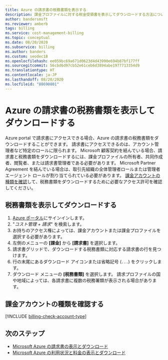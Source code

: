 ```yaml
---
title: Azure の請求書の税務書類を表示する
description: 課金プロファイルに対する税金受領書を表示してダウンロードする方法について説明します。
author: bandersmsft
ms.reviewer: amberb
tags: billing
ms.service: cost-management-billing
ms.topic: conceptual
ms.date: 08/20/2020
ms.subservice: billing
ms.author: banders
ms.custom: seodec18
ms.openlocfilehash: ee059bc69a671d0623d4d43990e694b87bf177ff
ms.sourcegitcommit: 56cbd6d97cb52e61ceb6d3894abe1977713354d9
ms.translationtype: HT
ms.contentlocale: ja-JP
ms.lasthandoff: 08/20/2020
ms.locfileid: "88690801"
---
```

# <a name="view-and-download-tax-documents-for-your-azure-invoice"></a>Azure の請求書の税務書類を表示してダウンロードする

Azure portal で請求書にアクセスできる場合、Azure の請求書の税務書類をダウンロードすることができます。 請求書にアクセスできるのは、アカウント管理者など特定のロールに限られます。 Microsoft 顧客契約を結んでいる場合、請求書と税務書類をダウンロードするには、課金プロファイルの所有者、共同作成者、閲覧者、または請求書管理者である必要があります。 Microsoft Partner Agreement を結んでいる場合は、取引先組織の全体管理者ロールまたは管理者エージェント ロールが割り当てられている必要があります。 [課金アカウントの種類を確認](#check-billing-account-type)して、税務書類をダウンロードするために必要なアクセス許可を確認してください。

## <a name="view-and-download-tax-documents"></a>税務書類を表示してダウンロードする

1. [Azure ポータル](https://portal.azure.com)にサインインします。
1. "*コスト管理 + 請求*" を検索します。
1. お持ちのアクセス権によっては、課金アカウントまたは課金プロファイルを選択する必要があります。
1. 左側のメニューの **[課金]** から **[請求書]** を選択します。
1. 請求書グリッドで、ダウンロードする税務書類に対応する請求書の行を見つけます。
1. 行の末尾にあるダウンロード アイコンまたは省略記号 (`...`) をクリックします。
7. ダウンロード メニューの **[税務書類]** を選択します。 請求プロファイルの国や地域によっては、各請求書に複数の税務署類が表示される場合があります。

## <a name="check-billing-account-type"></a>課金アカウントの種類を確認する
[!INCLUDE [billing-check-account-type](../../../includes/billing-check-account-type.md)]

## <a name="next-steps"></a>次のステップ

- [Microsoft Azure の請求書の表示とダウンロード](download-azure-invoice.md)
- [Microsoft Azure の利用状況と料金の表示とダウンロード](download-azure-daily-usage.md)
